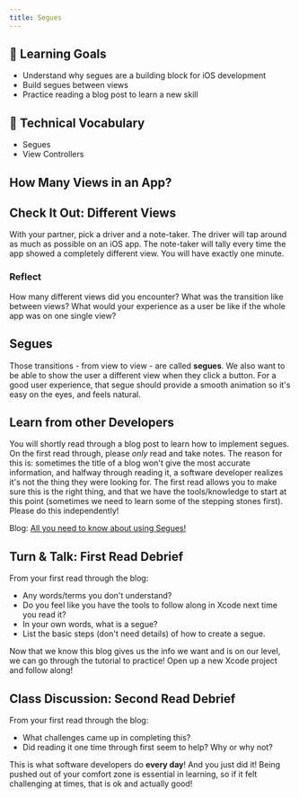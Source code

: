 ```yaml
---
title: Segues
---
```


## 🎯 Learning Goals

* Understand why segues are a building block for iOS development
* Build segues between views
* Practice reading a blog post to learn a new skill

## 📗 Technical Vocabulary

- Segues
- View Controllers

## How Many Views in an App?

<div class="try-it">
  <h2>Check It Out: Different Views</h2>
  <p>With your partner, pick a driver and a note-taker. The driver will tap around as much as possible on an iOS app. The note-taker will tally every time the app showed a completely different view. You will have exactly one minute.</p>
  <h3>Reflect</h3>
  <p>How many different views did you encounter? What was the transition like between views? What would your experience as a user be like if the whole app was on one single view?</p>
</div>

## Segues

Those transitions - from view to view - are called **segues**. We also want to be able to show the user a different view when they click a button. For a good user experience, that segue should provide a smooth animation so it's easy on the eyes, and feels natural.

## Learn from other Developers

You will shortly read through a blog post to learn how to implement segues. On the first read through, please _only_ read and take notes. The reason for this is: sometimes the title of a blog won't give the most accurate information, and halfway through reading it, a software developer realizes it's not the thing they were looking for. The first read allows you to make sure this is the right thing, and that we have the tools/knowledge to start at this point (sometimes we need to learn some of the stepping stones first). Please do this independently!

Blog: [All you need to know about using Segues!](https://medium.com/@fahd.saifuddin/swift4-all-you-need-to-know-about-using-segues-deac7fe835ef)

<div class="try-it">
  <h2>Turn & Talk: First Read Debrief</h2>
  <p>From your first read through the blog:</p>
  <ul>
    <li>Any words/terms you don't understand?</li>
    <li>Do you feel like you have the tools to follow along in Xcode next time you read it?</li>
    <li>In your own words, what is a segue?</li>
    <li>List the basic steps (don't need details) of how to create a segue.</li>
  </ul>
</div>

Now that we know this blog gives us the info we want and is on our level, we can go through the tutorial to practice! Open up a new Xcode project and follow along!

<div class="try-it">
  <h2>Class Discussion: Second Read Debrief</h2>
  <p>From your first read through the blog:</p>
  <ul>
    <li>What challenges came up in completing this?</li>
    <li>Did reading it one time through first seem to help? Why or why not?</li>
  </ul>
  <p>This is what software developers do <strong>every day</strong>! And you just did it! Being pushed out of your comfort zone is essential in learning, so if it felt challenging at times, that is ok and actually good!</p>
</div>
